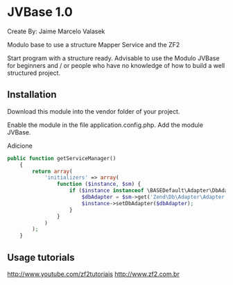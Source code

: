 JVBase 1.0
================
Create By: Jaime Marcelo Valasek

Modulo base to use a structure Mapper Service and the ZF2

Start program with a structure ready. Advisable to use the Modulo JVBase for beginners and / or people who have no knowledge of how to build a well structured project.

Installation
-----
Download this module into the vendor folder of your project.

Enable the module in the file application.config.php. Add the module JVBase.

Adicione 

```php
public function getServiceManager() 
    {
    	return array(
    		'initializers' => array(
    			function ($instance, $sm) {
    				if ($instance instanceof \BASEDefault\Adapter\DbAdapterAwareInterface) {
    					$dbAdapter = $sm->get('Zend\Db\Adapter\Adapter');
    					$instance->setDbAdapter($dbAdapter);
    				}
    			}
    		)
    	);
    }
```

Usage tutorials
-----
http://www.youtube.com/zf2tutoriais
http://www.zf2.com.br